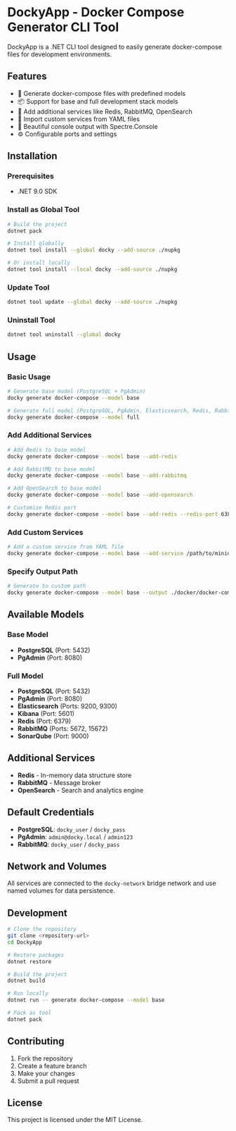 # DockyApp - Docker Compose Generator CLI Tool

DockyApp is a .NET CLI tool designed to easily generate docker-compose files for development environments.

## Features

- 🐳 Generate docker-compose files with predefined models
- 📦 Support for base and full development stack models
- 🔧 Add additional services like Redis, RabbitMQ, OpenSearch
- 📁 Import custom services from YAML files
- 🎨 Beautiful console output with Spectre.Console
- ⚙️ Configurable ports and settings

## Installation

### Prerequisites
- .NET 9.0 SDK

### Install as Global Tool

```bash
# Build the project
dotnet pack

# Install globally
dotnet tool install --global docky --add-source ./nupkg

# Or install locally
dotnet tool install --local docky --add-source ./nupkg
```

### Update Tool

```bash
dotnet tool update --global docky --add-source ./nupkg
```

### Uninstall Tool

```bash
dotnet tool uninstall --global docky
```

## Usage

### Basic Usage

```bash
# Generate base model (PostgreSQL + PgAdmin)
docky generate docker-compose --model base

# Generate full model (PostgreSQL, PgAdmin, Elasticsearch, Redis, RabbitMQ, Kibana, SonarQube)
docky generate docker-compose --model full
```

### Add Additional Services

```bash
# Add Redis to base model
docky generate docker-compose --model base --add-redis

# Add RabbitMQ to base model
docky generate docker-compose --model base --add-rabbitmq

# Add OpenSearch to base model
docky generate docker-compose --model base --add-opensearch

# Customize Redis port
docky generate docker-compose --model base --add-redis --redis-port 6380
```

### Add Custom Services

```bash
# Add a custom service from YAML file
docky generate docker-compose --model base --add-service /path/to/minio-service.yml
```

### Specify Output Path

```bash
# Generate to custom path
docky generate docker-compose --model base --output ./docker/docker-compose.dev.yml
```

## Available Models

### Base Model
- **PostgreSQL** (Port: 5432)
- **PgAdmin** (Port: 8080)

### Full Model
- **PostgreSQL** (Port: 5432)
- **PgAdmin** (Port: 8080)
- **Elasticsearch** (Ports: 9200, 9300)
- **Kibana** (Port: 5601)
- **Redis** (Port: 6379)
- **RabbitMQ** (Ports: 5672, 15672)
- **SonarQube** (Port: 9000)

## Additional Services

- **Redis** - In-memory data structure store
- **RabbitMQ** - Message broker
- **OpenSearch** - Search and analytics engine

## Default Credentials

- **PostgreSQL**: `docky_user` / `docky_pass`
- **PgAdmin**: `admin@docky.local` / `admin123`
- **RabbitMQ**: `docky_user` / `docky_pass`

## Network and Volumes

All services are connected to the `docky-network` bridge network and use named volumes for data persistence.

## Development

```bash
# Clone the repository
git clone <repository-url>
cd DockyApp

# Restore packages
dotnet restore

# Build the project
dotnet build

# Run locally
dotnet run -- generate docker-compose --model base

# Pack as tool
dotnet pack
```

## Contributing

1. Fork the repository
2. Create a feature branch
3. Make your changes
4. Submit a pull request

## License

This project is licensed under the MIT License.
